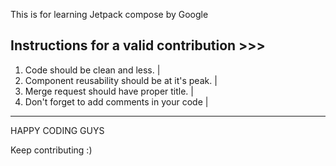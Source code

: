 This is for learning Jetpack compose by Google




Instructions for a valid contribution >>>
----------------------------------------------------------
1. Code should be clean and less.                         |
2. Component reusability should be at it's peak.          |
3. Merge request should have proper title.                |
3. Don't forget to add comments in your code              |
----------------------------------------------------------


HAPPY CODING GUYS 

Keep contributing :)

